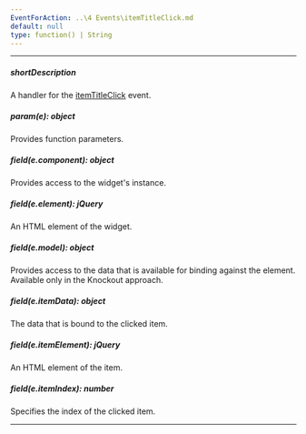```yaml
---
EventForAction: ..\4 Events\itemTitleClick.md
default: null
type: function() | String
---
```

---
##### shortDescription
A handler for the [itemTitleClick](/api-reference/10%20UI%20Widgets/dxAccordion/4%20Events/itemTitleClick.md '/Documentation/ApiReference/UI_Widgets/dxAccordion/Events/#itemTitleClick') event.

##### param(e): object
Provides function parameters.

##### field(e.component): object
Provides access to the widget's instance.

##### field(e.element): jQuery
An HTML element of the widget.

##### field(e.model): object
Provides access to the data that is available for binding against the element. Available only in the Knockout approach.

##### field(e.itemData): object
The data that is bound to the clicked item.

##### field(e.itemElement): jQuery
An HTML element of the item.

##### field(e.itemIndex): number
Specifies the index of the clicked item.

---
